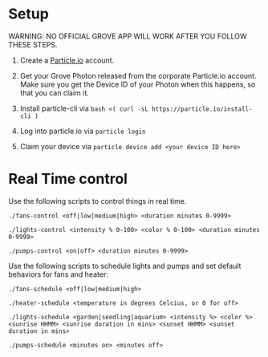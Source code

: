 # Setup

WARNING: NO OFFICIAL GROVE APP WILL WORK AFTER YOU FOLLOW THESE STEPS.

1. Create a [Particle.io](https://particle.io) account.

2. Get your Grove Photon released from the corporate Particle.io account. Make sure you get the Device ID of your Photon when this happens, so that you can claim it.

3. Install particle-cli via `bash <( curl -sL https://particle.io/install-cli )`

4. Log into particle.io via `particle login`

5. Claim your device via `particle device add <your device ID here>`

# Real Time control

Use the following scripts to control things in real time.

```
./fans-control <off|low|medium|high> <duration minutes 0-9999>
```

```
./lights-control <intensity % 0-100> <color % 0-100> <duration minutes 0-9999>
```

```
./pumps-control <on|off> <duration minutes 0-9999>
```

Use the following scripts to schedule lights and pumps and set default behaviors for fans and heater:

```
./fans-schedule <off|low|medium|high>
```

```
./heater-schedule <temperature in degrees Celcius, or 0 for off>
```

```
./lights-schedule <garden|seedling|aquarium> <intensity %> <color %> <sunrise HHMM> <sunrise duration in mins> <sunset HHMM> <sunset duration in mins>
```

```
./pumps-schedule <minutes on> <minutes off>
```

